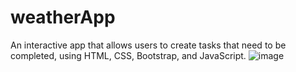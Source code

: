 # weatherApp
An interactive app that allows users to create tasks that need to be completed, using HTML, CSS, Bootstrap, and JavaScript.
![image](https://user-images.githubusercontent.com/36344672/207181757-3e83384d-b6c1-4cbe-817d-472215933c3c.png)
